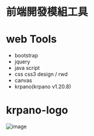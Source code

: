 # 前端開發模組工具

# web Tools
* bootstrap
* jquery
* java script
* css css3 design / rwd 
* canvas 
* krpano(krpano v1.20.8)   

# krpano-logo 
![image]("krpano.png")
